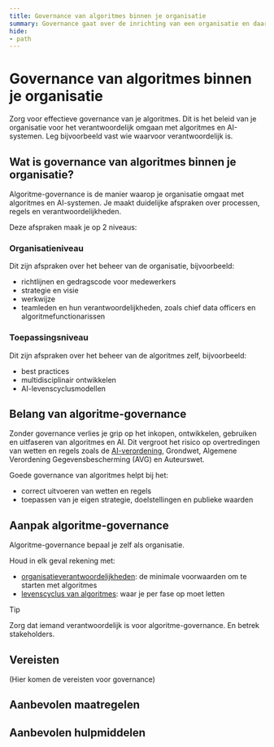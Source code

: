```yaml
---
title: Governance van algoritmes binnen je organisatie
summary: Governance gaat over de inrichting van een organisatie en daar bijbehorende processen en verantwoordelijkheden.
hide: 
- path
---
```


# Governance van algoritmes binnen je organisatie
Zorg voor effectieve governance van je algoritmes. Dit is het beleid van je organisatie voor het verantwoordelijk omgaan met algoritmes en AI-systemen. Leg bijvoorbeeld vast wie waarvoor verantwoordelijk is.

## Wat is governance van algoritmes binnen je organisatie?
Algoritme-governance is de manier waarop je organisatie omgaat met algoritmes en AI-systemen. Je maakt duidelijke afspraken over processen, regels en verantwoordelijkheden. 

Deze afspraken maak je op 2 niveaus:

### Organisatieniveau
Dit zijn afspraken over het beheer van de organisatie, bijvoorbeeld:

- richtlijnen en gedragscode voor medewerkers
- strategie en visie
- werkwijze
- teamleden en hun verantwoordelijkheden, zoals chief data officers en algoritmefunctionarissen

### Toepassingsniveau
Dit zijn afspraken over het beheer van de algoritmes zelf, bijvoorbeeld:

- best practices
- multidisciplinair ontwikkelen
- AI-levenscyclusmodellen

## Belang van algoritme-governance
Zonder governance verlies je grip op het inkopen, ontwikkelen, gebruiken en uitfaseren van algoritmes en AI. Dit vergroot het risico op overtredingen van wetten en regels zoals de [AI-verordening](../voldoen-aan-wetten-en-regels/ai-verordening.md), Grondwet, Algemene Verordening Gegevensbescherming (AVG) en Auteurswet. 

Goede governance van algoritmes helpt bij het:

- correct uitvoeren van wetten en regels
- toepassen van je eigen strategie, doelstellingen en publieke waarden

## Aanpak algoritme-governance
Algoritme-governance bepaal je zelf als organisatie. 

Houd in elk geval rekening met:

- [organisatieverantwoordelijkheden](../levenscyclus/organisatieverantwoordelijkheden.md): de minimale voorwaarden om te starten met algoritmes
- [levenscyclus van algoritmes](../levenscyclus/index.md): waar je per fase op moet letten


> [!TIP]
> Zorg dat iemand verantwoordelijk is voor algoritme-governance. En betrek stakeholders.

## Vereisten
(Hier komen de vereisten voor governance)

## Aanbevolen maatregelen

<!-- list_maatregelen onderwerp/governance no-levenscyclus no-search no-onderwerp no-rol -->

## Aanbevolen hulpmiddelen

<!-- list_hulpmiddelen onderwerp/governance no-levenscyclus no-search no-onderwerp no-rol no-id -->

